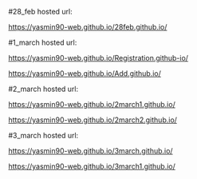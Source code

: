 #28_feb hosted url:

https://yasmin90-web.github.io/28feb.github.io/

#1_march hosted url:

https://yasmin90-web.github.io/Registration.github-io/

https://yasmin90-web.github.io/Add.github.io/

#2_march hosted url:

https://yasmin90-web.github.io/2march1.github.io/

https://yasmin90-web.github.io/2march2.github.io/

#3_march hosted url:

https://yasmin90-web.github.io/3march.github.io/

https://yasmin90-web.github.io/3march1.github.io/
